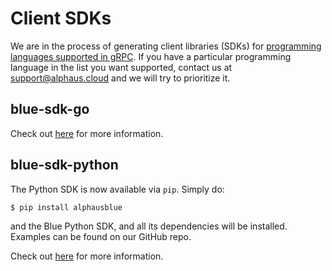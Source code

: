 # Client SDKs

We are in the process of generating client libraries (SDKs) for [programming languages supported in gRPC](https://grpc.io/docs/languages/). If you have a particular programming language in the list you want supported, contact us at support@alphaus.cloud and we will try to prioritize it.

## blue-sdk-go
Check out [here](https://github.com/alphauslabs/blue-sdk-go) for more information.

## blue-sdk-python
The Python SDK is now available via `pip`. Simply do:
``` sh
$ pip install alphausblue
```
and the Blue Python SDK, and all its dependencies will be installed. Examples can be found on our GitHub repo.

Check out [here](https://github.com/alphauslabs/blue-sdk-python) for more information.
